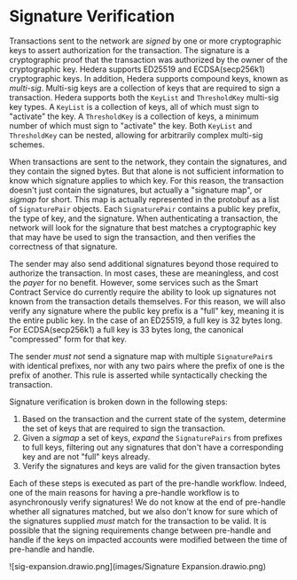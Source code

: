 # Signature Verification

Transactions sent to the network are _signed_ by one or more cryptographic keys to assert authorization for the
transaction. The signature is a cryptographic proof that the transaction was authorized by the owner of the
cryptographic key. Hedera supports ED25519 and ECDSA(secp256k1) cryptographic keys. In addition, Hedera supports
compound keys, known as _multi-sig_. Multi-sig keys are a collection of keys that are required to sign a
transaction. Hedera supports both the `KeyList` and `ThresholdKey` multi-sig key types. A `KeyList` is a collection of
keys, all of which must sign to "activate" the key. A `ThresholdKey` is a collection of keys, a minimum number of which
must sign to "activate" the key. Both `KeyList` and  `ThresholdKey` can be nested, allowing for arbitrarily complex
multi-sig schemes.

When transactions are sent to the network, they contain the signatures, and they contain the signed bytes. But that
alone is not sufficient information to know which signature applies to which key. For this reason, the transaction
doesn't just contain the signatures, but actually a "signature map", or _sigmap_ for short. This map is actually
represented in the protobuf as a list of `SignaturePair` objects. Each `SignaturePair` contains a public key prefix,
the type of key, and the signature. When authenticating a transaction, the network will look for the signature that
best matches a cryptographic key that may have be used to sign the transaction, and then verifies the correctness of
that signature.

The sender may also send additional signatures beyond those required to authorize the transaction. In most cases, these
are meaningless, and cost the _payer_ for no benefit. However, some services such as the Smart Contract Service do
currently require the ability to look up signatures not known from the transaction details themselves. For this reason,
we will also verify any signature where the public key prefix is a "full" key, meaning it is the entire public key.
In the case of an ED25519, a full key is 32 bytes long. For ECDSA(secp256k1) a full key is 33 bytes long, the
canonical "compressed" form for that key.

The sender *must not* send a signature map with multiple `SignaturePair`s with identical prefixes, nor with any two
pairs where the prefix of one is the prefix of another. This rule is asserted while syntactically checking the
transaction.

Signature verification is broken down in the following steps:
1. Based on the transaction and the current state of the system, determine the set of keys that are required to sign
   the transaction.
2. Given a _sigmap_ a set of keys, _expand_ the `SignaturePairs` from prefixes to full keys, filtering out any
   signatures that don't have a corresponding key and are not "full" keys already.
3. Verify the signatures and keys are valid for the given transaction bytes

Each of these steps is executed as part of the pre-handle workflow. Indeed, one of the main reasons for having a
pre-handle workflow is to asynchronously verify signatures! We do not know at the end of pre-handle whether all
signatures matched, but we also don't know for sure which of the signatures supplied *must* match for the transaction
to be valid. It is possible that the signing requirements change between pre-handle and handle if the keys on impacted
accounts were modified between the time of pre-handle and handle.

![sig-expansion.drawio.png](images/Signature Expansion.drawio.png)
